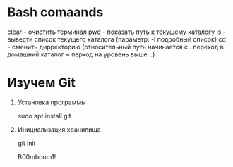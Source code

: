 
# Bash comaands
clear - очистить терминал
pwd - показать путь к текущему каталогу
ls - вывести список текущего каталога (параметр: -l подробный список)
cd - сменить дирректорию (относительный путь начинается с . переход в домашний каталог ~ перход на уровень выше ..)

# Изучем Git 

1. Установка программы

    sudo apt install git

2. Инициализация хранилища

    git init

    B00mboom1!